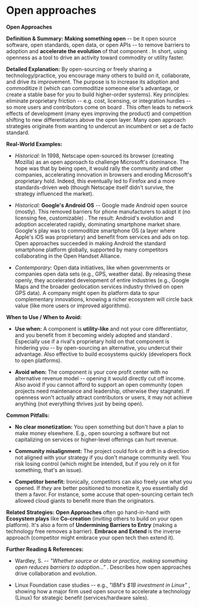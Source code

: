 # Open approaches

**Open Approaches**

**Definition & Summary:** **Making something open** -- be it open source software, open standards, open data, or open APIs -- to remove barriers to adoption and **accelerate the evolution** of that component . In short, using openness as a tool to drive an activity toward commodity or utility faster.

**Detailed Explanation:** By open-sourcing or freely sharing a technology/practice, you encourage many others to build on it, collaborate, and drive its improvement. The purpose is to increase its adoption and commoditize it (which can commoditize someone else's advantage, or create a stable base for you to build higher-order systems). Key principles: eliminate proprietary friction -- e.g. cost, licensing, or integration hurdles -- so more users and contributors come on board . This often leads to network effects of development (many eyes improving the product) and competition shifting to new differentiators above the open layer. Many open approach strategies originate from wanting to undercut an incumbent or set a de facto standard.

**Real-World Examples:**

-  *Historical:* In 1998, Netscape open-sourced its browser (creating Mozilla) as an open approach to challenge Microsoft's dominance. The hope was that by being open, it would rally the community and other companies, accelerating innovation in browsers and eroding Microsoft's proprietary hold. Indeed, this eventually led to Firefox and a more standards-driven web (though Netscape itself didn't survive, the strategy influenced the market).

-  *Historical:* **Google's Android OS** -- Google made Android open source (mostly). This removed barriers for phone manufacturers to adopt it (no licensing fee, customizable) . The result: Android's evolution and adoption accelerated rapidly, dominating smartphone market share. Google's play was to commoditize smartphone OS (a layer where Apple's iOS was proprietary) and benefit from services and ads on top. Open approaches succeeded in making Android the standard smartphone platform globally, supported by many competitors collaborating in the Open Handset Alliance.

-  *Contemporary:* Open data initiatives, like when governments or companies open data sets (e.g., GPS, weather data). By releasing these openly, they accelerated development of entire industries (e.g., Google Maps and the broader geolocation services industry thrived on open GPS data). A company might open its platform data to spur complementary innovations, knowing a richer ecosystem will circle back value (like more users or improved algorithms).

**When to Use / When to Avoid:**

-  **Use when:** A component is **utility-like** and not your core differentiator, and you benefit from it becoming widely adopted and standard . Especially use if a rival's proprietary hold on that component is hindering you -- by open-sourcing an alternative, you undercut their advantage. Also effective to build ecosystems quickly (developers flock to open platforms).

-  **Avoid when:** The component *is* your core profit center with no alternative revenue model -- opening it would directly cut off income. Also avoid if you cannot afford to support an open community (open projects need maintenance and leadership, otherwise they stagnate). If openness won't actually attract contributors or users, it may not achieve anything (not everything thrives just by being open).

**Common Pitfalls:**

-  **No clear monetization:** You open something but don't have a plan to make money elsewhere. E.g., open sourcing a software but not capitalizing on services or higher-level offerings can hurt revenue.

-  **Community misalignment:** The project could fork or drift in a direction not aligned with your strategy if you don't manage community well. You risk losing control (which might be intended, but if you rely on it for something, that's an issue).

-  **Competitor benefit:** Ironically, competitors can also freely use what you opened. If *they* are better positioned to monetize it, you essentially did them a favor. For instance, some accuse that open-sourcing certain tech allowed cloud giants to benefit more than the originators.

**Related Strategies:** **Open Approaches** often go hand-in-hand with **Ecosystem plays** like **Co-creation** (inviting others to build on your open platform). It's also a form of **Undermining Barriers to Entry** (making a technology free removes a barrier). **Embrace and Extend** is the inverse approach (competitor might embrace your open tech then extend it).

**Further Reading & References:**

-  Wardley, S. -- *"Whether source or data or practice, making something open reduces barriers to adoption..."* . Describes how open approaches drive collaboration and evolution.

-  Linux Foundation case studies -- e.g., *"IBM's $1B investment in Linux"* , showing how a major firm used open source to accelerate a technology (Linux) for strategic benefit (services/hardware sales).